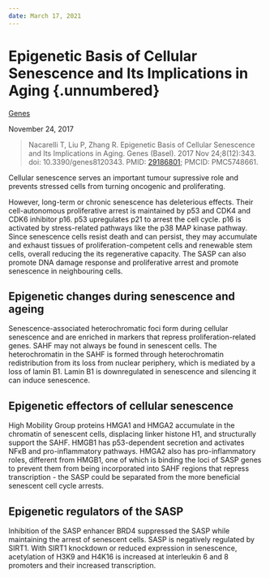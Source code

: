```yaml
---
date: March 17, 2021
---
```


# Epigenetic Basis of Cellular Senescence and Its Implications in Aging {.unnumbered}

[Genes](https://doi.org/10.3390/genes8120343)

November 24, 2017

> Nacarelli T, Liu P, Zhang R. Epigenetic Basis of Cellular Senescence and Its
> Implications in Aging. Genes (Basel). 2017 Nov 24;8(12):343. doi:
> 10.3390/genes8120343. PMID:
> [29186801](https://pubmed.ncbi.nlm.nih.gov/29186801); PMCID: PMC5748661.

Cellular senescence serves an important tumour supressive role and prevents
stressed cells from turning oncogenic and proliferating.

However, long-term or chronic senescence has deleterious effects. Their
cell-autonomous proliferative arrest is maintained by p53 and CDK4 and CDK6
inhibitor p16. p53 upregulates p21 to arrest the cell cycle. p16 is activated by
stress-related pathways like the p38 MAP kinase pathway. Since senescence cells
resist death and can persist, they may accumulate and exhaust tissues of
proliferation-competent cells and renewable stem cells, overall reducing the
its regenerative capacity. The SASP can also promote DNA damage response and
proliferative arrest and promote senescence in neighbouring cells.

## Epigenetic changes during senescence and ageing

Senescence-associated heterochromatic foci form during cellular senescence and
are enriched in markers that repress proliferation-related genes. SAHF may not
always be found in senescent cells. The heterochromatin in the SAHF is formed
through heterochromatin redistribution from its loss from nuclear periphery,
which is mediated by a loss of lamin B1. Lamin B1 is downregulated in senescence
and silencing it can induce senescence.

## Epigenetic effectors of cellular senescence

High Mobility Group proteins HMGA1 and HMGA2 accumulate in the chromatin of
senescent cells, displacing linker histone H1, and structurally support the
SAHF. HMGB1 has p53-dependent secretion and activates NFκB and pro-inflammatory
pathways. HMGA2 also has pro-inflammatory roles, different from HMGB1, one of
which is binding the loci of SASP genes to prevent them from being incorporated
into SAHF regions that repress transcription - the SASP could be separated from
the more beneficial senescent cell cycle arrests.

## Epigenetic regulators of the SASP

Inhibition of the SASP enhancer BRD4 suppressed the SASP while maintaining the
arrest of senescent cells. SASP is negatively regulated by SIRT1. With SIRT1
knockdown or reduced expression in senescence, acetylation of H3K9 and H4K16 is
increased at interleukin 6 and 8 promoters and their increased transcription.
